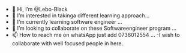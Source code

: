 - 👋 Hi, I’m @Lebo-Black
- 👀 I’m interested in takinga different learning approach...
- 🌱 I’m currently learning software engineer ...
- 💞️ I’m looking to collaborate on these Softwareengineer program ...
- 📫 How to reach me on whatsApp just add 0736012554 ...
-I wish to collaborate with well focused people in here.
<!---
Lebo-Black/Lebo-Black is a ✨ special ✨ repository because its `README.md` (this file) appears on your GitHub profile.
You can click the Preview link to take a look at your changes.
--->
